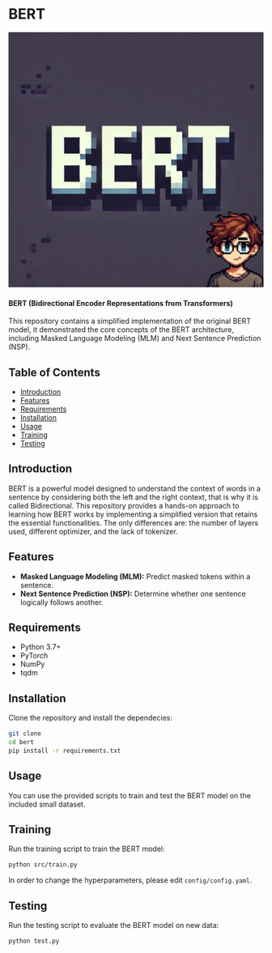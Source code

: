 # BERT


<img src="assets/bert.png" style="width: 100%; height: 20%;" alt="Image">


#### BERT (Bidirectional Encoder Representations from Transformers) 


This repository contains a simplified implementation of the original BERT model, it demonstrated the core concepts of the BERT architecture, including Masked Language Modeling (MLM) and Next Sentence Prediction (NSP).

## Table of Contents

- [Introduction](#introduction)
- [Features](#features)
- [Requirements](#requirements)
- [Installation](#installation)
- [Usage](#usage)
- [Training](#training)
- [Testing](#testing)


## Introduction 

BERT is a powerful model designed to understand the context of words in a sentence by considering both the left and the right context, that is why it is called Bidirectional. This repository provides a hands-on approach to learning how BERT works by implementing a simplified version that retains the essential functionalities. The only differences are: the number of layers used, different optimizer, and the lack of tokenizer.


## Features

- **Masked Language Modeling (MLM):** Predict masked tokens within a sentence.
- **Next Sentence Prediction (NSP):** Determine whether one sentence logically follows another.


## Requirements

- Python 3.7+
- PyTorch
- NumPy
- tqdm


## Installation 

Clone the repository and install the dependecies:

```bash
git clone 
cd bert
pip install -r requirements.txt
```

## Usage 

You can use the provided scripts to train and test the BERT model on the included small dataset.

## Training

Run the training script to train the BERT model:

```bash
python src/train.py
```

In order to change the hyperparameters, please edit `config/config.yaml`.

## Testing 

Run the testing script to evaluate the BERT model on new data:

```bash
python test.py
```



